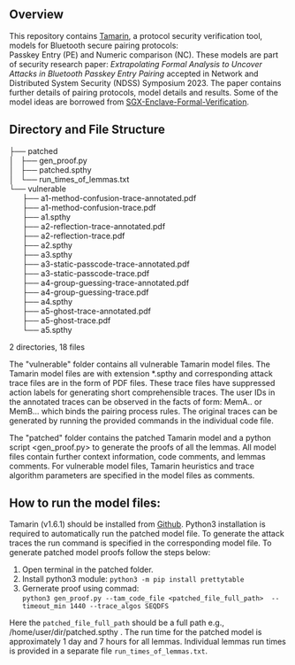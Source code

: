 
Overview
-------
This repository contains [Tamarin](https://tamarin-prover.github.io/), a protocol security  verification tool, models for Bluetooth secure pairing protocols:  
Passkey Entry (PE) and Numeric comparison (NC). These models are part of security research paper: *Extrapolating Formal Analysis to Uncover Attacks in Bluetooth Passkey Entry Pairing* accepted in Network and Distributed System Security (NDSS) Symposium 2023. The paper contains further details of pairing protocols, model details and results.  Some of the model ideas are borrowed from [SGX-Enclave-Formal-Verification](https://github.com/OSUSecLab/SGX-Enclave-Formal-Verification).       


Directory and File Structure
-----------------------

├── patched<br>
│   &nbsp;&nbsp;├── gen_proof.py<br>
│   &nbsp;&nbsp;├── patched.spthy<br>
│   &nbsp;&nbsp;└── run_times_of_lemmas.txt<br>
└── vulnerable<br>
    &nbsp;&nbsp;&nbsp;&nbsp;&nbsp;&nbsp;├── a1-method-confusion-trace-annotated.pdf<br>
    &nbsp;&nbsp;&nbsp;&nbsp;&nbsp;&nbsp;├── a1-method-confusion-trace.pdf<br>
    &nbsp;&nbsp;&nbsp;&nbsp;&nbsp;&nbsp;├── a1.spthy<br>
    &nbsp;&nbsp;&nbsp;&nbsp;&nbsp;&nbsp;├── a2-reflection-trace-annotated.pdf<br>
    &nbsp;&nbsp;&nbsp;&nbsp;&nbsp;&nbsp;├── a2-reflection-trace.pdf<br>
    &nbsp;&nbsp;&nbsp;&nbsp;&nbsp;&nbsp;├── a2.spthy<br>
    &nbsp;&nbsp;&nbsp;&nbsp;&nbsp;&nbsp;├── a3.spthy<br>
    &nbsp;&nbsp;&nbsp;&nbsp;&nbsp;&nbsp;├── a3-static-passcode-trace-annotated.pdf<br>
    &nbsp;&nbsp;&nbsp;&nbsp;&nbsp;&nbsp;├── a3-static-passcode-trace.pdf<br>
    &nbsp;&nbsp;&nbsp;&nbsp;&nbsp;&nbsp;├── a4-group-guessing-trace-annotated.pdf<br>
    &nbsp;&nbsp;&nbsp;&nbsp;&nbsp;&nbsp;├── a4-group-guessing-trace.pdf<br>
    &nbsp;&nbsp;&nbsp;&nbsp;&nbsp;&nbsp;├── a4.spthy<br>
    &nbsp;&nbsp;&nbsp;&nbsp;&nbsp;&nbsp;├── a5-ghost-trace-annotated.pdf<br>
    &nbsp;&nbsp;&nbsp;&nbsp;&nbsp;&nbsp;├── a5-ghost-trace.pdf<br>
    &nbsp;&nbsp;&nbsp;&nbsp;&nbsp;&nbsp;└── a5.spthy<br>

2 directories, 18 files

The "vulnerable" folder contains all vulnerable Tamarin model files. The Tamarin model files are with extension *.spthy and corresponding attack trace files are in the form of PDF files. These trace files have suppressed action labels for generating short comprehensible traces. The user IDs in the annotated traces can be observed in the facts of form: MemA.. or MemB... which binds the pairing process rules. The original traces can be generated by running the provided commands in the individual code file. 


The "patched" folder contains the patched Tamarin model and a python script <gen_proof.py> to generate the proofs of all the lemmas. All model files contain further context information, code comments, and lemmas comments. For vulnerable model files, Tamarin heuristics and trace algorithm parameters are specified in the model files as comments.  


How to run the model files: 
---------------------------------
  Tamarin (v1.6.1) should be installed from [Github](https://github.com/tamarin-prover/tamarin-prover/releases/tag/1.6.1). Python3 installation is required to automatically run the patched model file.  To generate the attack traces the run command is specified in the corresponding model file. To generate patched model proofs follow the steps below:
 1. Open terminal in the patched folder. 
 2. Install python3 module: `python3 -m pip install prettytable`
 3. Gernerate proof using commad:  
  `python3 gen_proof.py --tam_code_file <patched_file_full_path>  --timeout_min 1440 --trace_algos SEQDFS`

Here the `patched_file_full_path` should be a full path e.g., /home/user/dir/patched.spthy . The run time for the patched model is  approximately 1 day and 7 hours for all lemmas. Individual lemmas run times is provided in a separate file `run_times_of_lemmas.txt`.
